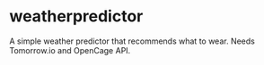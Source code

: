 # weatherpredictor

A simple weather predictor that recommends what to wear. Needs Tomorrow.io and OpenCage API.
